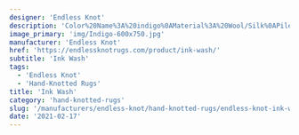 ```yaml
---
designer: 'Endless Knot'
description: 'Color%20Name%3A%20indigo%0AMaterial%3A%20Wool/Silk%0APile%3A%20CutStyle%3A%20Abstract%2C%20Modern%2C%20New%20Arrivals'
image_primary: 'img/Indigo-600x750.jpg'
manufacturer: 'Endless Knot'
href: 'https://endlessknotrugs.com/product/ink-wash/'
subtitle: 'Ink Wash'
tags:
  - 'Endless Knot'
  - 'Hand-Knotted Rugs'
title: 'Ink Wash'
category: 'hand-knotted-rugs'
slug: '/manufacturers/endless-knot/hand-knotted-rugs/endless-knot-ink-wash'
date: '2021-02-17'
---
```

